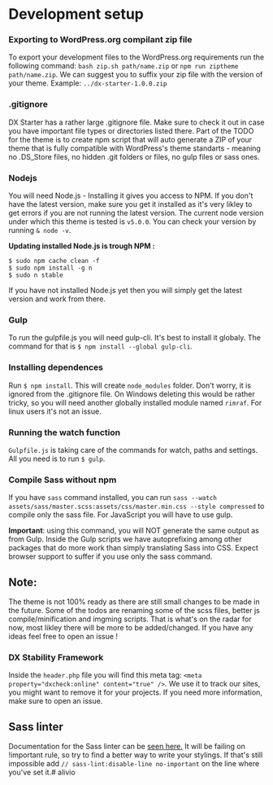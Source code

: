 # Development setup

### Exporting to WordPress.org compilant zip file

To export your development files to the WordPress.org requirements run the following command: `bash zip.sh path/name.zip` or `npm run ziptheme path/name.zip`. We can suggest you to suffix your zip file with the version of your theme. Example: `../dx-starter-1.0.0.zip`

### .gitignore

DX Starter has a rather large .gitignore file. Make sure to check it out in case you have important file types or directories listed there. Part of the TODO for the theme is to create npm script that will auto generate a ZIP of your theme that is fully compatible with WordPress's theme standarts - meaning no .DS_Store files, no hidden .git folders or files, no gulp files or sass ones.

### Nodejs

You will need Node.js - Installing it gives you access to NPM. If you don't have the latest version, make sure you get it installed as it's very likley to get errors if you are not running the latest version. The current node version under which this theme is tested is `v5.0.0`. You can check your version by running `& node -v`.

**Updating installed Node.js is trough NPM :**

```
$ sudo npm cache clean -f
$ sudo npm install -g n
$ sudo n stable
```

If you have not installed Node.js yet then you will simply get the latest version and work from there.

### Gulp

To run the gulpfile.js you will need gulp-cli. It's best to install it globaly. The command for that is `$ npm install --global gulp-cli`.

### Installing dependences

Run `$ npm install`. This will create `node_modules` folder. Don't worry, it is ignored from the .gitignore file. On Windows deleting this would be rather tricky, so you will need another globally installed module named `rimraf`. For linux users it's not an issue.

### Running the watch function

`Gulpfile.js` is taking care of the commands for watch, paths and settings. All you need is to run `$ gulp`.

### Compile Sass without npm

If you have `sass` command installed, you can run `sass --watch assets/sass/master.scss:assets/css/master.min.css --style compressed` to compile only the sass file. For JavaScript you will have to use gulp. 

**Important**: using this command, you will NOT generate the same output as from Gulp. Inside the Gulp scripts we have autoprefixing among other packages that do more work than simply translating Sass into CSS. Expect browser support to suffer if you use only the sass command.

## Note:

The theme is not 100% ready as there are still small changes to be made in the future. Some of the todos are renaming some of the scss files, better js compile/minification and imgming scripts. That is what's on the radar for now, most likley there will be more to be added/changed. If you have any ideas feel free to open an issue !

### DX Stability Framework

Inside the `header.php` file you will find this meta tag: `<meta property="dxcheck:online" content="true" />`. We use it to track our sites, you might want to remove it for your projects. If you need more information, make sure to open an issue.

## Sass linter
Documentation for the Sass linter can be [seen here.](https://github.com/sasstools/sass-lint) It will be failing on !important rule, so try to find a better way to write your stylings. If that's still impossible add `// sass-lint:disable-line no-important` on the line where you've set it.# alivio
